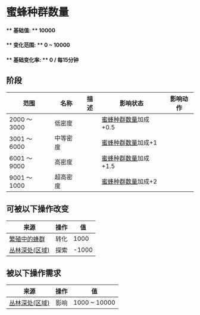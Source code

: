 # 蜜蜂种群数量  
#### ** 基础值: ** 10000   
#### ** 变化范围: ** 0 ~ 10000  
#### ** 基础变化率: ** 0 / 每15分钟  
## 阶段  
范围  |  名称  |  描述  |  影响状态  |  影响动作  
----  |  ----  |  ----  |  ----  |  ----  
2000 ～ 3000  |  低密度  |    |  [蜜蜂种群数量](Pop_Bees.md)加成+0.5  |    
3001 ～ 6000  |  中等密度  |    |  [蜜蜂种群数量](Pop_Bees.md)加成+1  |    
6001 ～ 9000  |  高密度  |    |  [蜜蜂种群数量](Pop_Bees.md)加成+1.5  |    
9001 ～ 1000  |  超高密度  |    |  [蜜蜂种群数量](Pop_Bees.md)加成+2  |    
## 可被以下操作改变  
来源  |  操作  |  值  
----  |  ----  |  ----  
[繁殖中的蜂群](BeeSkepSwarming.md)  |  转化  |  1000  
[丛林深处(区域)](DeepJungle.md)  |  探索  |  -1000  
## 被以下操作需求  
来源  |  操作  |  值  
----  |  ----  |  ----  
[丛林深处(区域)](DeepJungle.md)  |  影响  |  1000 ~ 10000  
